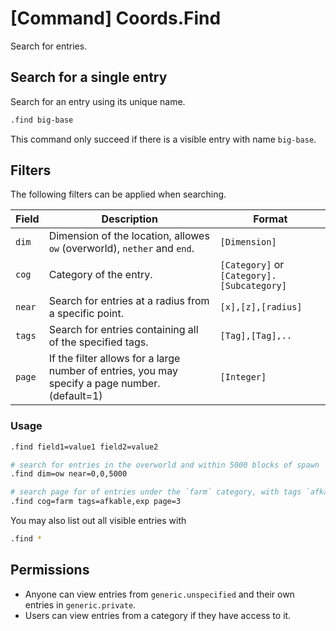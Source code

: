 # [Command] Coords.Find

Search for entries.

## Search for a single entry

Search for an entry using its unique name.

```sh
.find big-base
```

This command only succeed if there is a visible entry with name `big-base`.

## Filters

The following filters can be applied when searching.

|Field|Description|Format|
|---|---|---|
|`dim`|Dimension of the location, allowes `ow` (overworld), `nether` and `end`.|`[Dimension]`|
|`cog`|Category of the entry.|`[Category]` or `[Category].[Subcategory]`|
|`near`|Search for entries at a radius from a specific point.|`[x],[z],[radius]`|
|`tags`|Search for entries containing all of the specified tags.|`[Tag],[Tag],..`|
|`page`|If the filter allows for a large number of entries, you may specify a page number. (default=1)|`[Integer]`|

### Usage

```sh
.find field1=value1 field2=value2

# search for entries in the overworld and within 5000 blocks of spawn
.find dim=ow near=0,0,5000

# search page for of entries under the `farm` category, with tags `afkable` and `exp`
.find cog=farm tags=afkable,exp page=3
```

You may also list out all visible entries with
```sh
.find *
```

## Permissions

- Anyone can view entries from `generic.unspecified` and their own entries in `generic.private`.
- Users can view entries from a category if they have access to it.
